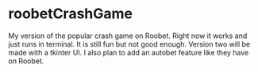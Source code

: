# roobetCrashGame
My version of the popular crash game on Roobet. Right now it works and just runs in terminal. It is still fun but not good enough. Version two will be made
with a tkinter UI. I also plan to add an autobet feature like they have on Roobet.
